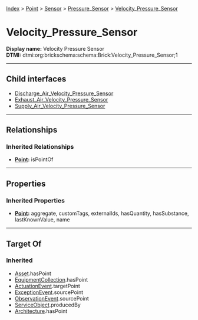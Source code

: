 [Index](../../../../Index.md) > [Point](../../../Point.md) > [Sensor](../../Sensor.md) > [Pressure_Sensor](../Pressure_Sensor.md) > [Velocity_Pressure_Sensor](#)
# Velocity_Pressure_Sensor

**Display name:** Velocity Pressure Sensor<br />
**DTMI:** dtmi:org:brickschema:schema:Brick:Velocity_Pressure_Sensor;1

---

## Child interfaces
* [Discharge_Air_Velocity_Pressure_Sensor](Discharge_Air_Velocity_Pressure_Sensor.md)
* [Exhaust_Air_Velocity_Pressure_Sensor](Exhaust_Air_Velocity_Pressure_Sensor.md)
* [Supply_Air_Velocity_Pressure_Sensor](Supply_Air_Velocity_Pressure_Sensor.md)

---

## Relationships
### Inherited Relationships
* **[Point](../../../Point.md):** isPointOf

---

## Properties
### Inherited Properties
* **[Point](../../../Point.md):** aggregate, customTags, externalIds, hasQuantity, hasSubstance, lastKnownValue, name

---

## Target Of
### Inherited
* [Asset](../../../../Asset/Asset.md).hasPoint
* [EquipmentCollection](../../../../Collection/AssetCollection/EquipmentCollection/EquipmentCollection.md).hasPoint
* [ActuationEvent](../../../../Event/PointEvent/ActuationEvent.md).targetPoint
* [ExceptionEvent](../../../../Event/PointEvent/ExceptionEvent.md).sourcePoint
* [ObservationEvent](../../../../Event/PointEvent/ObservationEvent.md).sourcePoint
* [ServiceObject](../../../../Information/ServiceObject/ServiceObject.md).producedBy
* [Architecture](../../../../Space/Architecture/Architecture.md).hasPoint
